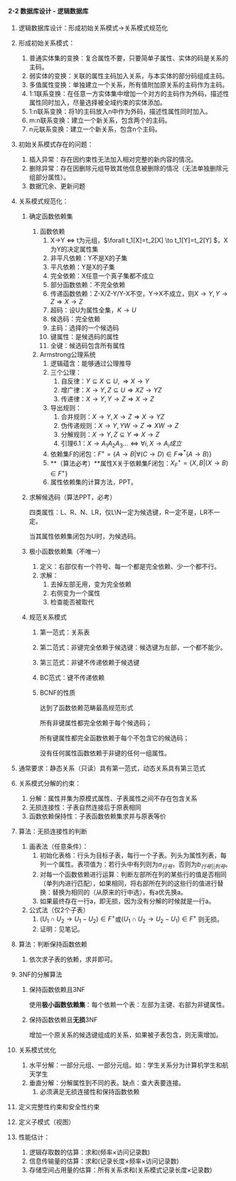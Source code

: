  

#### 2-2 数据库设计 - 逻辑数据库

1. 逻辑数据库设计：形成初始关系模式$\to$关系模式规范化

2. 形成初始关系模式：
   1. 普通实体集的变换：复合属性不要，只要简单子属性、实体的码是关系的主码。
   2. 弱实体的变换：关联的属性主码加入关系，与本实体的部分码组成主码。
   3. 多值属性变换：单独建立一个关系，所有值附加原关系的主码作为主码。
   4. 1:1联系变换：在任意一方实体集中增加一个对方的主码作为外码，描述性属性同时加入，尽量选择被全域约束的实体添加。
   5. 1:n联系变换：将1的主码放入n中作为外码，描述性属性同时加入。
   6. m:n联系变换：建立一个新关系，包含两个的主码。
   7. n元联系变换：建立一个新关系，包含n个主码。

3. 初始关系模式存在的问题：
   1. 插入异常：存在因约束性无法加入相对完整的新内容的情况。
   2. 删除异常：存在因删除元组导致其他信息被删除的情况（无法单独删除元组部分属性）。
   3. 数据冗余、更新问题

4. 关系模式规范化：
   1. 确定函数依赖集
      1. 函数依赖
         1. X$\to$Y $\iff$ t为元组，$\forall t_1[X]=t_2[X] \to t_1[Y]=t_2[Y] $，X为Y的决定属性集
         2. 非平凡依赖：Y不是X的子集
         3. 平凡依赖：Y是X的子集
         4. 完全依赖：X任意一个真子集都不成立
         5. 部分函数依赖：不完全依赖
         6. 传递函数依赖：Z-X/Z-Y/Y-X不空，Y$\to$X不成立，则$X\to Y,Y\to Z \Rightarrow X\to Z$
         7. 超码：设U为属性全集，$K\to U$
         8. 候选码：完全依赖
         9. 主码：选择的一个候选码
         10. 键属性：是候选码的属性
         11. 全键：候选码包含所有属性
      2. Armstrong公理系统
         1. 逻辑蕴含：能够通过公理推导
         2. 三个公理：
            1. 自反律：$Y\subseteq X \subseteq U,  \Rightarrow X\to  Y$
            2. 增广律：$X\to Y, Z\subseteq U \Rightarrow XZ\to YZ$
            3. 传递律：$X\to Y, Y\to Z \Rightarrow X\to Z$
         3. 导出规则：
            1. 合并规则：$X\to Y, X\to Z \Rightarrow X\to YZ$
            2. 伪传递规则：$X\to Y, YW\to Z \Rightarrow XW\to Z$
            3. 分解规则：$X\to Y, Z\subseteq Y \Rightarrow X\to Z$
            4. 引理6.1：$X\to A_1A_2A_3... \iff \forall i, X\to A_i 成立$
         4. 依赖集F的闭包：$F^{+} = \{A\to B | \forall (C\to D) \in F \Rightarrow^* (A\to B)\}$
         5. **（算法必考）**属性X关于依赖集F闭包：$X^+_F = \{X,B|(X\to B )\in F^+ \}$
         6. 属性依赖集的计算方法，PPT。

   2. 求解候选码（算法PPT，必考）

      四类属性：L、R、N、LR，仅L\N一定为候选键，R一定不是，LR不一定。

      当其属性依赖集闭包为U时，为候选码。

   3. 极小函数依赖集（不唯一）

      1. 定义：右部仅有一个符号、每一个都是完全依赖、少一个都不行。
      2. 求解：
         1. 去掉左部无用，变为完全依赖
         2. 右侧变为一个属性
         3. 检查能否被取代

   4. 规范关系模式
      1. 第一范式：关系表
      2. 第二范式：非键完全依赖于候选键：候选键为左部，一个都不能少。
      3. 第三范式：非键不传递依赖于候选键
      4. BC范式：键不传递依赖
      5. BCNF的性质

         达到了函数依赖范畴最高规范形式

         所有非键属性都完全依赖于每个候选码；

         所有键属性都完全函数依赖于每个不包含它的候选码；

         没有任何属性函数依赖于非键的任何一组属性。

5. 通常要求：静态关系（只读）具有第一范式，动态关系具有第三范式

6. 关系模式分解的约束：

   1. 分解：属性并集为原模式属性、子表属性之间不存在包含关系
   2. 无损连接性：子表自然连接后于原表相同
   3. 函数依赖保持性：子表函数依赖集求并与原表等价

7. 算法：无损连接性的判断

   1. 画表法（任意条件）：
      1. 初始化表格：行头为目标子表，每行一个子表。列头为属性列表，每列一个属性。表项值为：若行头中有列则为$a_{行号}$，否则为$b_{行号||列号}$。
      2. 对每一个函数依赖进行运算：判断左部所在列的某些行的值是否相同（单列内进行匹配），如果相同，将右部所在列的这些行的值进行替换：替换为相同的（从原来的行中选），有a优先换a。
      3. 如果最终存在一行a，即无损，因为没有分解的时候就是一行a。
   2. 公式法（仅2个子表）
      1. $(U_1 \cap U_2 \to U_1-U_2)\in F^+$或$(U_1 \cap U_2 \to U_2-U_1)\in F^+$ 则无损。
      2. 证明：见笔记。

8. 算法：判断保持函数依赖

   1. 依次求子表的依赖，求并即可。

9. 3NF的分解算法

   1. 保持函数依赖且3NF

      使用**极小函数依赖集**：每个依赖一个表：左部为主键、右部为非键属性。

   2. 保持函数依赖且**无损**3NF

      增加一个原关系的候选键组成的关系，如果被子表包含，则无需增加。

10. 关系模式优化

    1. 水平分解：一部分元组、一部分元组。如：学生关系分为计算机学生和航天学生
    2. 垂直分解：分解属性到不同的表。缺点：查大表要连接。
       1. 必须满足无损连接性和保持函数依赖

11. 定义完整性约束和安全性约束

12. 定义子模式（视图）

13. 性能估计：

    1. 逻辑存取数的估算：求和(频率$\times$访问记录数)
    2. 信息传输量的估算：求和(记录长度$\times$频率$\times$访问记录数)
    3. 存储空间占用量的估算：所有关系求和(关系模式记录长度$\times$记录数)